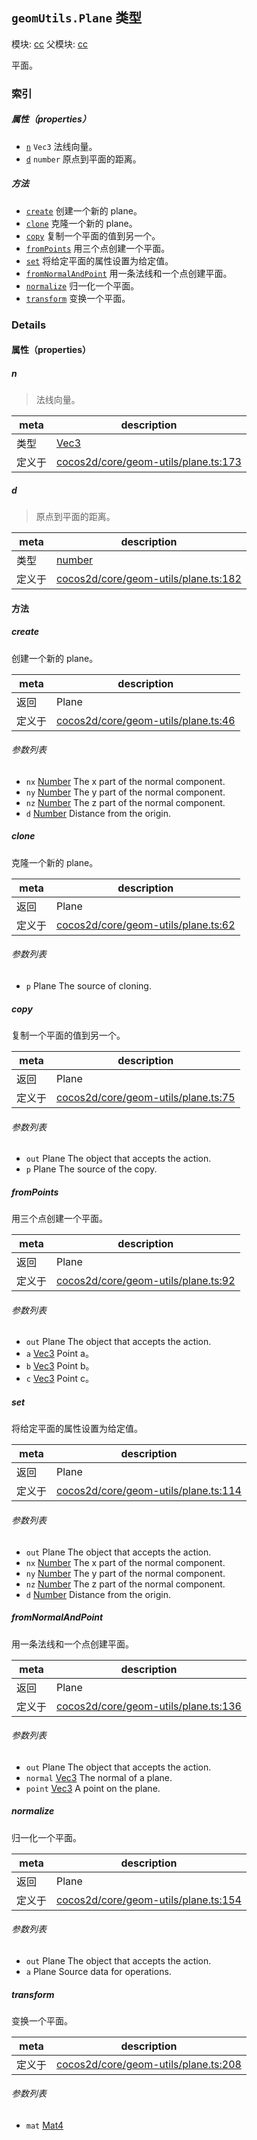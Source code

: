 ## `geomUtils.Plane` 类型



模块: [cc](../modules/cc.md)
父模块: [cc](../modules/cc.md)


平面。



### 索引

##### 属性（properties）

  - [`n`](#n) `Vec3` 法线向量。
  - [`d`](#d) `number` 原点到平面的距离。



##### 方法

  - [`create`](#create) 创建一个新的 plane。
  - [`clone`](#clone) 克隆一个新的 plane。
  - [`copy`](#copy) 复制一个平面的值到另一个。
  - [`fromPoints`](#frompoints) 用三个点创建一个平面。
  - [`set`](#set) 将给定平面的属性设置为给定值。
  - [`fromNormalAndPoint`](#fromnormalandpoint) 用一条法线和一个点创建平面。
  - [`normalize`](#normalize) 归一化一个平面。
  - [`transform`](#transform) 变换一个平面。



### Details


#### 属性（properties）


##### n

> 法线向量。

| meta | description |
|------|-------------|
| 类型 | <a href="../classes/Vec3.html" class="crosslink">Vec3</a> |
| 定义于 | [cocos2d/core/geom-utils/plane.ts:173](https://github.com/cocos-creator/engine/blob/22ca6465effd8063cb95e509843b8bef3d880759/cocos2d/core/geom-utils/plane.ts#L173) |



##### d

> 原点到平面的距离。

| meta | description |
|------|-------------|
| 类型 | <a href="https://developer.mozilla.org/en/JavaScript/Reference/Global_Objects/Number" class="crosslink external" target="_blank">number</a> |
| 定义于 | [cocos2d/core/geom-utils/plane.ts:182](https://github.com/cocos-creator/engine/blob/22ca6465effd8063cb95e509843b8bef3d880759/cocos2d/core/geom-utils/plane.ts#L182) |






<!-- Method Block -->
#### 方法


##### create

创建一个新的 plane。

| meta | description |
|------|-------------|
| 返回 | Plane 
| 定义于 | [cocos2d/core/geom-utils/plane.ts:46](https://github.com/cocos-creator/engine/blob/22ca6465effd8063cb95e509843b8bef3d880759/cocos2d/core/geom-utils/plane.ts#L46) |

###### 参数列表
- `nx` <a href="https://developer.mozilla.org/en/JavaScript/Reference/Global_Objects/Number" class="crosslink external" target="_blank">Number</a> The x part of the normal component.
- `ny` <a href="https://developer.mozilla.org/en/JavaScript/Reference/Global_Objects/Number" class="crosslink external" target="_blank">Number</a> The y part of the normal component.
- `nz` <a href="https://developer.mozilla.org/en/JavaScript/Reference/Global_Objects/Number" class="crosslink external" target="_blank">Number</a> The z part of the normal component.
- `d` <a href="https://developer.mozilla.org/en/JavaScript/Reference/Global_Objects/Number" class="crosslink external" target="_blank">Number</a> Distance from the origin.


##### clone

克隆一个新的 plane。

| meta | description |
|------|-------------|
| 返回 | Plane 
| 定义于 | [cocos2d/core/geom-utils/plane.ts:62](https://github.com/cocos-creator/engine/blob/22ca6465effd8063cb95e509843b8bef3d880759/cocos2d/core/geom-utils/plane.ts#L62) |

###### 参数列表
- `p` Plane The source of cloning.


##### copy

复制一个平面的值到另一个。

| meta | description |
|------|-------------|
| 返回 | Plane 
| 定义于 | [cocos2d/core/geom-utils/plane.ts:75](https://github.com/cocos-creator/engine/blob/22ca6465effd8063cb95e509843b8bef3d880759/cocos2d/core/geom-utils/plane.ts#L75) |

###### 参数列表
- `out` Plane The object that accepts the action.
- `p` Plane The source of the copy.


##### fromPoints

用三个点创建一个平面。

| meta | description |
|------|-------------|
| 返回 | Plane 
| 定义于 | [cocos2d/core/geom-utils/plane.ts:92](https://github.com/cocos-creator/engine/blob/22ca6465effd8063cb95e509843b8bef3d880759/cocos2d/core/geom-utils/plane.ts#L92) |

###### 参数列表
- `out` Plane The object that accepts the action.
- `a` <a href="../classes/Vec3.html" class="crosslink">Vec3</a> Point a。
- `b` <a href="../classes/Vec3.html" class="crosslink">Vec3</a> Point b。
- `c` <a href="../classes/Vec3.html" class="crosslink">Vec3</a> Point c。


##### set

将给定平面的属性设置为给定值。

| meta | description |
|------|-------------|
| 返回 | Plane 
| 定义于 | [cocos2d/core/geom-utils/plane.ts:114](https://github.com/cocos-creator/engine/blob/22ca6465effd8063cb95e509843b8bef3d880759/cocos2d/core/geom-utils/plane.ts#L114) |

###### 参数列表
- `out` Plane The object that accepts the action.
- `nx` <a href="https://developer.mozilla.org/en/JavaScript/Reference/Global_Objects/Number" class="crosslink external" target="_blank">Number</a> The x part of the normal component.
- `ny` <a href="https://developer.mozilla.org/en/JavaScript/Reference/Global_Objects/Number" class="crosslink external" target="_blank">Number</a> The y part of the normal component.
- `nz` <a href="https://developer.mozilla.org/en/JavaScript/Reference/Global_Objects/Number" class="crosslink external" target="_blank">Number</a> The z part of the normal component.
- `d` <a href="https://developer.mozilla.org/en/JavaScript/Reference/Global_Objects/Number" class="crosslink external" target="_blank">Number</a> Distance from the origin.


##### fromNormalAndPoint

用一条法线和一个点创建平面。

| meta | description |
|------|-------------|
| 返回 | Plane 
| 定义于 | [cocos2d/core/geom-utils/plane.ts:136](https://github.com/cocos-creator/engine/blob/22ca6465effd8063cb95e509843b8bef3d880759/cocos2d/core/geom-utils/plane.ts#L136) |

###### 参数列表
- `out` Plane The object that accepts the action.
- `normal` <a href="../classes/Vec3.html" class="crosslink">Vec3</a> The normal of a plane.
- `point` <a href="../classes/Vec3.html" class="crosslink">Vec3</a> A point on the plane.


##### normalize

归一化一个平面。

| meta | description |
|------|-------------|
| 返回 | Plane 
| 定义于 | [cocos2d/core/geom-utils/plane.ts:154](https://github.com/cocos-creator/engine/blob/22ca6465effd8063cb95e509843b8bef3d880759/cocos2d/core/geom-utils/plane.ts#L154) |

###### 参数列表
- `out` Plane The object that accepts the action.
- `a` Plane Source data for operations.


##### transform

变换一个平面。

| meta | description |
|------|-------------|
| 定义于 | [cocos2d/core/geom-utils/plane.ts:208](https://github.com/cocos-creator/engine/blob/22ca6465effd8063cb95e509843b8bef3d880759/cocos2d/core/geom-utils/plane.ts#L208) |

###### 参数列表
- `mat` <a href="../classes/Mat4.html" class="crosslink">Mat4</a> 




